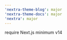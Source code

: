 ```yaml
---
'nextra-theme-blog': major
'nextra-theme-docs': major
'nextra': major
---
```


require Next.js minimum v14

